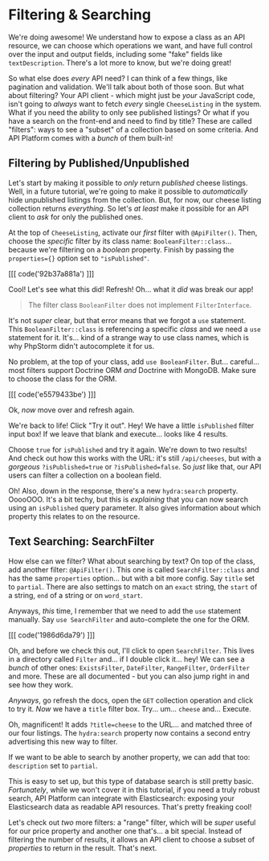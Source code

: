 # Filtering & Searching

We're doing awesome! We understand how to expose a class as an API resource, we
can choose which operations we want, and have full control over the input and
output fields, including some "fake" fields like `textDescription`. There's a lot
more to know, but we're doing great!

So what else does *every* API need? I can think of a few things, like pagination
and validation. We'll talk about both of those soon. But what about filtering?
Your API client - which might just be *your* JavaScript code, isn't going to
*always* want to fetch *every* single `CheeseListing` in the system. What if you
need the ability to only see published listings? Or what if you have a search
on the front-end and need to find by title? These are called "filters": ways to
see a "subset" of a collection based on some criteria. And API Platform comes
with a *bunch* of them built-in!

## Filtering by Published/Unpublished

Let's start by making it possible to *only* return *published* cheese listings.
Well, in a future tutorial, we're going to make it possible to *automatically*
hide unpublished listings from the collection. But, for now, our cheese
listing collection returns *everything*. So let's *at least* make it possible
for an API client to *ask* for only the published ones.

At the top of `CheeseListing`, activate our *first* filter with `@ApiFilter()`.
Then, choose the *specific* filter by its class name: `BooleanFilter::class`...
because we're filtering on a *boolean* property. Finish by passing the
`properties={}` option set to `"isPublished"`.

[[[ code('92b37a881a') ]]]

Cool! Let's see what this did! Refresh! Oh... what it *did* was break our app!

> The filter class `BooleanFilter` does not implement `FilterInterface`.

It's not *super* clear, but that error means that we forgot a `use` statement.
This `BooleanFilter::class` is referencing a specific *class* and we need a `use`
statement for it. It's... kind of a strange way to use class names, which is
why PhpStorm didn't autocomplete it for us.

No problem, at the top of your class, add `use BooleanFilter`. But... careful...
most filters support Doctrine ORM *and* Doctrine with MongoDB. Make sure to choose
the class for the ORM.

[[[ code('e5579433be') ]]]

Ok, *now* move over and refresh again.

We're back to life! Click "Try it out". Hey! We have a little `isPublished` filter
input box! If we leave that blank and execute... looks like 4 results.

Choose `true` for `isPublished` and try it again. We're down to two results! And
check out how this works with the URL: it's still `/api/cheeses`, but with a
*gorgeous* `?isPublished=true` or `?isPublished=false`. So *just* like that, our
API users can filter a collection on a boolean field.

Oh! Also, down in the response, there's a new `hydra:search` property. OoooOOO.
It's a bit techy, but this is *explaining* that you can now search using
an `isPublished` query parameter. It also gives information about which
property this relates to on the resource.

## Text Searching: SearchFilter

How else can we filter? What about searching by text? On top of the class, add
another filter: `@ApiFilter()`. This one is called `SearchFilter::class` and
has the same `properties` option... but with a bit more config. Say `title` set
to `partial`. There are also settings to match on an `exact` string, the `start`
of a string, `end` of a string or on `word_start`.

Anyways, *this* time, I remember that we need to add the `use` statement manually.
Say `use SearchFilter` and auto-complete the one for the ORM.

[[[ code('1986d6da79') ]]]

Oh, and before we check this out, I'll click to open `SearchFilter`. This lives
in a directory called `Filter` and... if I double click it... hey! We can see
a *bunch* of other ones: `ExistsFilter`, `DateFilter`, `RangeFilter`,
`OrderFilter` and more. These are all documented - but you can also jump
right in and see how they work.

*Anyways*, go refresh the docs, open the `GET` collection operation and click to
try it. *Now* we have a `title` filter box. Try... um... `cheese` and... Execute.

Oh, magnificent! It adds `?title=cheese` to the URL... and matched three of our
four listings. The `hydra:search` property now contains a second entry advertising
this new way to filter.

If we want to be able to search by another property, we can add that too:
`description` set to `partial`.

This is easy to set up, but this type of database search is still pretty basic.
*Fortunately*, while we won't cover it in this tutorial, if you need a truly
robust search, API Platform can integrate with Elasticsearch: exposing your
Elasticsearch data as readable API resources. That's pretty freaking cool!

Let's check out *two* more filters: a "range" filter, which will be *super* useful
for our price property and another one that's... a bit special. Instead of
filtering the number of results, it allows an API client to choose a subset
of *properties* to return in the result. That's next.
